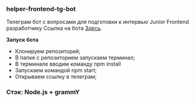 ### helper-frontend-tg-bot
Телеграм бот с вопросами для подготовки к интервью Junior Frontend разработчику
Ссылка на бота [Здесь](https://t.me/JunFrontDevBot).

__Запуск бота__
- Клонируем репозиторий;
- В папке с репозиторием запускаем терминал;
- В терминале вводим команду npm install
- Запускаем командой npm start;
- Открываем ссылку в телеграм;


### Стэк: Node.js + grammY
